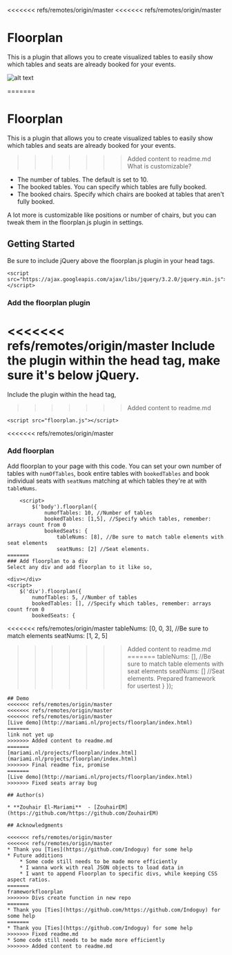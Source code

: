 <<<<<<< refs/remotes/origin/master
<<<<<<< refs/remotes/origin/master
# Floorplan
This is a plugin that allows you to create visualized tables to easily show which tables and seats are already booked for your events.

![alt text](http://oi67.tinypic.com/2dn9tv.jpg)

=======
# Floorplan
This is a plugin that allows you to create visualized tables to easily show which tables and seats are already booked for your events.

>>>>>>> Added content to readme.md
What is customizable?
* The number of tables. The default is set to 10.
* The booked tables. You can specify which tables are fully booked.
* The booked chairs. Specify which chairs are booked at tables that aren't fully booked.

A lot more is customizable like positions or number of chairs, but you can tweak them in the floorplan.js plugin in settings.

## Getting Started

Be sure to include jQuery above the floorplan.js plugin in your head tags.

```
<script src="https://ajax.googleapis.com/ajax/libs/jquery/3.2.0/jquery.min.js"></script>
```

### Add the floorplan plugin

<<<<<<< refs/remotes/origin/master
Include the plugin within the head tag, make sure it's below jQuery.
=======
Include the plugin within the head tag,
>>>>>>> Added content to readme.md

```
<script src="floorplan.js"></script>
```


<<<<<<< refs/remotes/origin/master
### Add floorplan
Add floorplan to your page with this code. You can set your own number of tables with `numOfTables`, book entire tables with `bookedTables` and book individual seats with `seatNums` matching at which tables they're at with `tableNums`. 

```
    <script>
        $('body').floorplan({
            numofTables: 10, //Number of tables
            bookedTables: [1,5], //Specify which tables, remember: arrays count from 0
            bookedSeats: {
                tableNums: [8], //Be sure to match table elements with seat elements
                seatNums: [2] //Seat elements.
=======
### Add floorplan to a div
Select any div and add floorplan to it like so,

```
    <div></div>
    <script>
        $('div').floorplan({
            numofTables: 5, //Number of tables
            bookedTables: [], //Specify which tables, remember: arrays count from 0
            bookedSeats: {
<<<<<<< refs/remotes/origin/master
                tableNums: [0, 0, 3], //Be sure to match elements
                seatNums: [1, 2, 5]
>>>>>>> Added content to readme.md
=======
                tableNums: [], //Be sure to match table elements with seat elements
                seatNums: [] //Seat elements.
>>>>>>> Prepared framework for usertest
            }
        });
    </script>
```
## Demo
<<<<<<< refs/remotes/origin/master
<<<<<<< refs/remotes/origin/master
<<<<<<< refs/remotes/origin/master
[Live demo](http://mariami.nl/projects/floorplan/index.html)
=======
link not yet up
>>>>>>> Added content to readme.md
=======
[mariami.nl/projects/floorplan/index.html](mariami.nl/projects/floorplan/index.html)
>>>>>>> Final readme fix, promise
=======
[Live demo](http://mariami.nl/projects/floorplan/index.html)
>>>>>>> Fixed seats array bug

## Author(s)

* **Zouhair El-Mariami**  - [ZouhairEM](https://github.com/https://github.com/ZouhairEM)

## Acknowledgments

<<<<<<< refs/remotes/origin/master
<<<<<<< refs/remotes/origin/master
* Thank you [Ties](https://github.com/Indoguy) for some help
* Future additions
    * Some code still needs to be made more efficiently
    * I wanna work with real JSON objects to load data in
    * I want to append Floorplan to specific divs, while keeping CSS aspect ratios.
=======
frameworkfloorplan
>>>>>>> Divs create function in new repo
=======
* Thank you [Ties](https://github.com/https://github.com/Indoguy) for some help
=======
* Thank you [Ties](https://github.com/Indoguy) for some help
>>>>>>> Fixed readme.md
* Some code still needs to be made more efficiently
>>>>>>> Added content to readme.md
